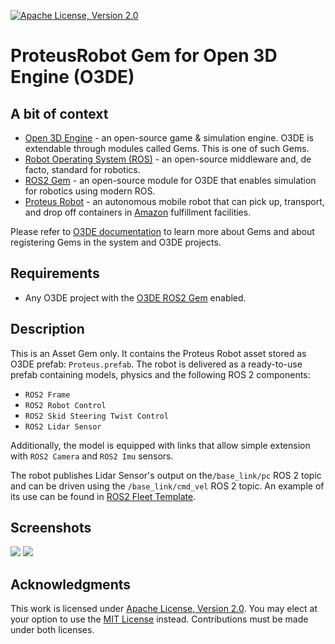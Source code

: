 [![Apache License, Version 2.0][apache_shield]][apache]

# ProteusRobot Gem for Open 3D Engine (O3DE)

## A bit of context

* [Open 3D Engine](https:://o3de.org) - an open-source game & simulation engine. O3DE is extendable through modules called Gems. This is one of such Gems.
* [Robot Operating System (ROS)](https://docs.ros.org/en/rolling/index.html) - an open-source middleware and, de facto, standard for robotics.
* [ROS2 Gem](https://github.com/o3de/o3de-extras/tree/development/Gems/ROS2) - an open-source module for O3DE that enables simulation for robotics using modern ROS.
* [Proteus Robot](https://robotsguide.com/robots/proteus) - an autonomous mobile robot that can pick up, transport, and drop off containers in [Amazon](https://www.aboutamazon.com) fulfillment facilities.

Please refer to [O3DE documentation](https://docs.o3de.org/docs/user-guide/gems/) to learn more about Gems and about registering Gems in the system and O3DE projects.

## Requirements
- Any O3DE project with the [O3DE ROS2 Gem](https://github.com/o3de/o3de-extras/tree/development/Gems/ROS2) enabled.

## Description
This is an Asset Gem only. It contains the Proteus Robot asset stored as O3DE prefab: `Proteus.prefab`. The robot is delivered as a ready-to-use prefab containing models, physics and the following ROS 2 components:
- `ROS2 Frame`
- `ROS2 Robot Control`
- `ROS2 Skid Steering Twist Control`
- `ROS2 Lidar Sensor`

Additionally, the model is equipped with links that allow simple extension with `ROS2 Camera` and `ROS2 Imu` sensors.

The robot publishes Lidar Sensor's output on the`/base_link/pc` ROS 2 topic and can be driven using the `/base_link/cmd_vel` ROS 2 topic. An example of its use can be found in [ROS2 Fleet Template](https://github.com/o3de/o3de-extras/tree/development/Templates/Ros2FleetRobotTemplate).

## Screenshots
![](docs/images/front.png)
![](docs/images/back.png)

## Acknowledgments
This work is licensed under [Apache License, Version 2.0][apache]. You may elect at your option to use the [MIT License][mit] instead. Contributions must be made under both licenses.

[apache]: https://opensource.org/licenses/Apache-2.0
[mit]: https://opensource.org/licenses/MIT
[apache_shield]: https://img.shields.io/badge/License-Apache_2.0-blue.svg